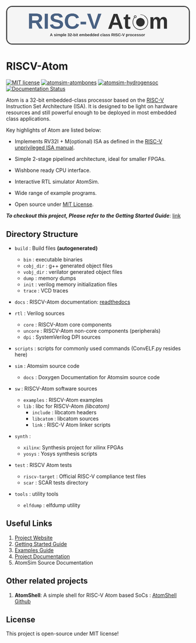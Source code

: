 ![RISCVAtom-header](docs/diagrams/rvatom-header.drawio.png)

# RISCV-Atom

[![MIT license](https://img.shields.io/badge/License-MIT-blue.svg)](https://lbesson.mit-license.org/) [![atomsim-atombones](https://github.com/saurabhsingh99100/riscv-atom/actions/workflows/atomsim-atombones.yml/badge.svg)](https://github.com/saurabhsingh99100/riscv-atom/actions/workflows/atomsim-atombones.yml) [![atomsim-hydrogensoc](https://github.com/saurabhsingh99100/riscv-atom/actions/workflows/atomsim-hydrogensoc.yml/badge.svg)](https://github.com/saurabhsingh99100/riscv-atom/actions/workflows/atomsim-hydrogensoc.yml) [![Documentation Status](https://readthedocs.org/projects/riscv-atom/badge/?version=latest)](https://riscv-atom.readthedocs.io/en/latest/?badge=latest)


Atom is a 32-bit embedded-class processor based on the [RISC-V](https://riscv.org/) Instruction Set Architecture (ISA). It is designed to be light on hardware resources and still powerful enough to be deployed in most embedded class applications.

Key highlights of Atom are listed below:

- Implements RV32I + M(optional) ISA as defined in the [RISC-V unprivileged ISA manual](https://github.com/riscv/riscv-isa-manual/releases/download/Ratified-IMAFDQC/riscv-spec-20191213.pdf).

- Simple 2-stage pipelined architecture, ideal for smaller FPGAs.

- Wishbone ready CPU interface.

- Interactive RTL simulator AtomSim.

- Wide range of example programs.

- Open source under [MIT License](https://en.wikipedia.org/wiki/MIT_License).  

***To checkout this project, Please refer to the Getting Started Guide***: [link](https://riscv-atom.readthedocs.io/en/latest/pages/getting-started/riscv-atom.html)


## Directory Structure

- `build` : Build files **(autogenerated)**
  - `bin` : executable binaries
  - `cobj_dir` : g++ generated object files
  - `vobj_dir` : verilator generated object files
  - `dump` : memory dumps
  - `init` : verilog memory initialization files
  - `trace` : VCD traces

- `docs` : RISCV-Atom documentation: [readthedocs](https://riscv-atom.readthedocs.io/en/latest/index.html)

- `rtl` : Verilog sources
  - `core` : RISCV-Atom core components
  - `uncore` : RISCV-Atom non-core components (peripherals)
  - `dpi` : SystemVerilog DPI sources

- `scripts` : scripts for commonly used commands (ConvELF.py resides here)

- `sim` : Atomsim source code
  - `docs` : Doxygen Documentation for Atomsim source code

- `sw` : RISCV-Atom software sources
  - `examples` : RISCV-Atom examples
  - `lib` : libc for RISCV-Atom *(libcatom)*
    - `include` : libcatom headers
    - `libcatom` : libcatom sources
    - `link` : RISC-V Atom linker scripts

- `synth` :
  - `xilinx`: Synthesis project for xilinx FPGAs
  - `yosys` : Yosys synthesis scripts

- `test` : RISCV Atom tests
  - `riscv-target` : Official RISC-V compliance test files
  - `scar` : SCAR tests directory

- `tools` : utility tools
  - `elfdump` : elfdump utility


## Useful Links
1. [Project Website](https://sites.google.com/view/saurabh-singh-web/projects/risc-v-atom?authuser=0)
2. [Getting Started Guide](https://riscv-atom.readthedocs.io/en/latest/pages/getting-started/prerequisites.html)
3. [Examples Guide](https://riscv-atom.readthedocs.io/en/latest/pages/getting-started/examples.html)
4. [Project Documentation](https://riscv-atom.readthedocs.io/en/latest/index.html)
5. AtomSim Source Documentation


## Other related projects
1. **AtomShell**: A simple shell for RISC-V Atom based SoCs : [AtomShell Github](https://github.com/saurabhsingh99100/atomshell)


## License
This project is open-source under MIT license!
